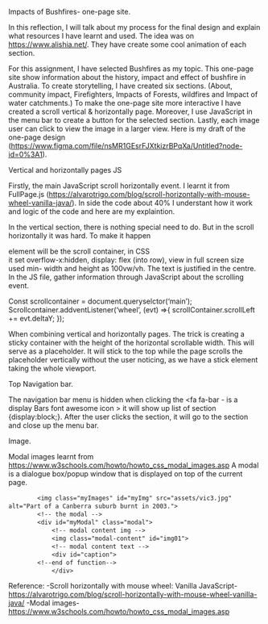Impacts of Bushfires- one-page site. 

In this reflection, I will talk about my process for the final design and explain what resources I have learnt and used. The idea was on https://www.alishia.net/. They have create some cool animation of each section. 

For this assignment, I have selected Bushfires as my topic. This one-page site show information about the history, impact and effect of bushfire in Australia. To create storytelling, I have created six sections. (About, community impact, Firefighters, Impacts of Forests, wildfires and Impact of water catchments.) To make the one-page site more interactive I have created a scroll vertical & horizontally page. Moreover, I use JavaScript in the menu bar to create a button for the selected section. Lastly, each image user can click to view the image in a larger view. Here is my draft of the one-page design (https://www.figma.com/file/nsMR1GEsrFJXtkizrBPqXa/Untitled?node-id=0%3A1). 


Vertical and horizontally pages JS


Firstly, the main JavaScript scroll horizontally event. I learnt it from FullPage.js (https://alvarotrigo.com/blog/scroll-horizontally-with-mouse-wheel-vanilla-java/). In side the code about 40% I understant how it work and logic of the code and here are my explaintion. 



In the vertical section, there is nothing special need to do. But in the scroll horizontally it was hard. To make it happen <main> element will be the scroll container, in CSS <main> it set overflow-x:hidden, display: flex (into row), view in full screen size used min- width and height as 100vw/vh. The text is justified in the centre. In the JS file, gather information through JavaScript about the scrolling event. 

Const scrollcontainer = document.queryselctor(‘main’);
Scrollcontainer.addventListener(‘wheel’, (evt) =>{
scrollContainer.scrollLeft += evt.deltaY;
});

When combining vertical and horizontally pages. The trick is creating a sticky container with the height of the horizontal scrollable width. This will serve as a placeholder. It will stick to the top while the page scrolls the placeholder vertically without the user noticing, as we have a stick element taking the whole viewport.

Top Navigation bar. 

The navigation bar menu is hidden when clicking the <fa fa-bar - is a display Bars font awesome icon > it will show up list of section {display:block;}. After the user clicks the section, it will go to the section and close up the menu bar. 

Image.

Modal images learnt from https://www.w3schools.com/howto/howto_css_modal_images.asp
A modal is a dialogue box/popup window that is displayed on top of the current page.
<!-- <html> -->
   <!-- tragger img function -->
            <img class="myImages" id="myImg" src="assets/vic3.jpg" alt="Part of a Canberra suburb burnt in 2003.">
            <!-- the modal -->
            <div id="myModal" class="modal">
                <!-- modal content img -->
                <img class="modal-content" id="img01">
                <!-- modal content text -->
                <div id="caption">
            <!--end of function-->
                </div>
<!-- CSS -->


Reference:
-Scroll horizontally with mouse wheel: Vanilla JavaScript-
https://alvarotrigo.com/blog/scroll-horizontally-with-mouse-wheel-vanilla-java/
-Modal images-
https://www.w3schools.com/howto/howto_css_modal_images.asp
